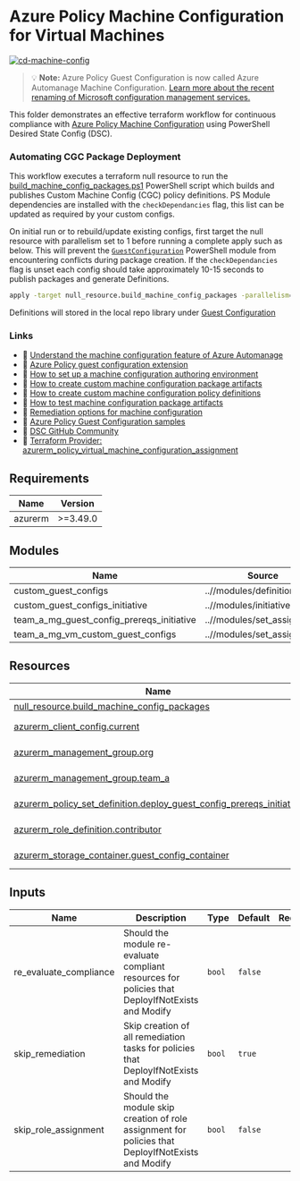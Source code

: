 <!-- BEGIN_TF_DOCS -->
# Azure Policy Machine Configuration for Virtual Machines

[![cd-machine-config](https://github.com/gettek/terraform-azurerm-policy-as-code/actions/workflows/cd-guest-config.yml/badge.svg)](https://github.com/gettek/terraform-azurerm-policy-as-code/actions/workflows/cd-guest-config.yml)

> 💡 **Note:** Azure Policy Guest Configuration is now called Azure Automanage Machine Configuration. [Learn more about the recent renaming of Microsoft configuration management services.](https://techcommunity.microsoft.com/t5/azure-governance-and-management/coming-soon-guest-configuration-renames-to-machine-configuration/ba-p/3474116)

This folder demonstrates an effective terraform workflow for continuous compliance with [Azure Policy Machine Configuration](https://learn.microsoft.com/en-us/azure/governance/machine-configuration/overview) using PowerShell Desired State Config (DSC).

### Automating CGC Package Deployment

This workflow executes a terraform null resource to run the [build_machine_config_packages.ps1](../scripts/build_machine_config_packages.ps1) PowerShell script which builds and publishes Custom Machine Config (CGC) policy definitions. PS Module dependencies are installed with the `checkDependancies` flag, this list can be updated as required by your custom configs.

On initial run or to rebuild/update existing configs, first target the null resource with parallelism set to 1 before running a complete apply such as below. This will prevent the [`GuestConfiguration`](https://www.powershellgallery.com/packages/GuestConfiguration/) PowerShell module from encountering conflicts during package creation. If the `checkDependancies` flag is unset each config should take approximately 10-15 seconds to publish packages and generate Definitions.

```bash
apply -target null_resource.build_machine_config_packages -parallelism=1 && tf apply
```

Definitions will stored in the local repo library under [Guest Configuration](../policies/Guest%20Configuration/)

### Links

- 📘 [Understand the machine configuration feature of Azure Automanage](https://learn.microsoft.com/en-us/azure/governance/machine-configuration/overview)
- 📘 [Azure Policy guest configuration extension](https://learn.microsoft.com/en-us/azure/cloud-adoption-framework/manage/azure-server-management/guest-configuration-policy)
- 📘 [How to set up a machine configuration authoring environment](https://learn.microsoft.com/en-us/azure/governance/machine-configuration/machine-configuration-create-setup)
- 📘 [How to create custom machine configuration package artifacts](https://learn.microsoft.com/en-us/azure/governance/machine-configuration/machine-configuration-create)
- 📘 [How to create custom machine configuration policy definitions](https://learn.microsoft.com/en-us/azure/governance/machine-configuration/machine-configuration-create-definition)
- 📘 [How to test machine configuration package artifacts](https://learn.microsoft.com/en-gb/azure/governance/machine-configuration/machine-configuration-create-test)
- 📘 [Remediation options for machine configuration](https://learn.microsoft.com/en-us/azure/governance/machine-configuration/machine-configuration-policy-effects)
- 📙 [Azure Policy Guest Configuration samples](https://github.com/Azure/azure-policy/tree/master/samples/GuestConfiguration/package-samples)
- 📙 [DSC GitHub Community](https://github.com/dsccommunity)
- 📙 [Terraform Provider: azurerm_policy_virtual_machine_configuration_assignment](https://registry.terraform.io/providers/hashicorp/azurerm/latest/docs/resources/policy_virtual_machine_configuration_assignment)

## Requirements

| Name | Version |
|------|---------|
| azurerm | >=3.49.0 |

## Modules

| Name | Source | Version |
|------|--------|---------|
| custom_guest_configs | ..//modules/definition | n/a |
| custom_guest_configs_initiative | ..//modules/initiative | n/a |
| team_a_mg_guest_config_prereqs_initiative | ..//modules/set_assignment | n/a |
| team_a_mg_vm_custom_guest_configs | ..//modules/set_assignment | n/a |

## Resources

| Name | Type |
|------|------|
| [null_resource.build_machine_config_packages](https://registry.terraform.io/providers/hashicorp/null/latest/docs/resources/resource) | resource |
| [azurerm_client_config.current](https://registry.terraform.io/providers/hashicorp/azurerm/latest/docs/data-sources/client_config) | data source |
| [azurerm_management_group.org](https://registry.terraform.io/providers/hashicorp/azurerm/latest/docs/data-sources/management_group) | data source |
| [azurerm_management_group.team_a](https://registry.terraform.io/providers/hashicorp/azurerm/latest/docs/data-sources/management_group) | data source |
| [azurerm_policy_set_definition.deploy_guest_config_prereqs_initiative](https://registry.terraform.io/providers/hashicorp/azurerm/latest/docs/data-sources/policy_set_definition) | data source |
| [azurerm_role_definition.contributor](https://registry.terraform.io/providers/hashicorp/azurerm/latest/docs/data-sources/role_definition) | data source |
| [azurerm_storage_container.guest_config_container](https://registry.terraform.io/providers/hashicorp/azurerm/latest/docs/data-sources/storage_container) | data source |

## Inputs

| Name | Description | Type | Default | Required |
|------|-------------|------|---------|:--------:|
| re_evaluate_compliance | Should the module re-evaluate compliant resources for policies that DeployIfNotExists and Modify | `bool` | `false` | no |
| skip_remediation | Skip creation of all remediation tasks for policies that DeployIfNotExists and Modify | `bool` | `true` | no |
| skip_role_assignment | Should the module skip creation of role assignment for policies that DeployIfNotExists and Modify | `bool` | `false` | no |


<!-- END_TF_DOCS -->
